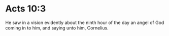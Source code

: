 # Acts 10:3

He saw in a vision evidently about the ninth hour of the day an angel of God coming in to him, and saying unto him, Cornelius.